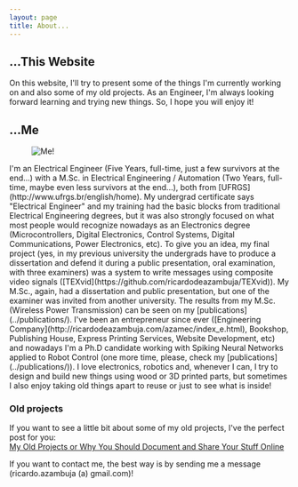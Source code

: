 ```yaml
---
layout: page
title: About...
---
```

## ...This Website
On this website, I'll try to present some of the things I'm currently working on and also some of my old projects. As an Engineer, I'm always looking forward learning and trying new things. So, I hope you will enjoy it!

<a id="me"></a><!-- Idea from=> http://stackoverflow.com/a/15617813 -->
## ...Me
<figure>
  <img src="{{ site.url }}/public/images/me_and_robots_full.jpg?style=centerme" alt="Me!">
</figure>
I'm an Electrical Engineer (Five Years, full-time, just a few survivors at the end...) with a M.Sc. in Electrical Engineering / Automation (Two Years, full-time, maybe even less survivors at the end...), both from [UFRGS](http://www.ufrgs.br/english/home). My undergrad certificate says "Electrical Engineer" and my training had the basic blocks from traditional Electrical Engineering degrees, but it was also strongly focused on what most people would recognize nowadays as an Electronics degree (Microcontrollers, Digital Electronics, Control Systems, Digital Communications, Power Electronics, etc). To give you an idea, my final project (yes, in my previous university the undergrads have to produce a dissertation and defend it during a public presentation, oral examination, with three examiners) was a system to write messages using composite video signals ([TEXvid](https://github.com/ricardodeazambuja/TEXvid)). My M.Sc., again, had a dissertation and public presentation, but one of the examiner was invited from another university. The results from my M.Sc. (Wireless Power Transmission) can be seen on my [publications](../publications/).  
I've been an entrepreneur since ever ([Engineering Company](http://ricardodeazambuja.com/azamec/index_e.html), Bookshop, Publishing House, Express Printing Services, Website Development, etc) and nowadays I'm a Ph.D candidate working with Spiking Neural Networks applied to Robot Control (one more time, please, check my [publications](../publications/)). I love electronics, robotics and, whenever I can, I try to design and build new things using wood or 3D printed parts, but sometimes I also enjoy taking old things apart to reuse or just to see what is inside!

<a id="old_projects"></a>
### Old projects
If you want to see a little bit about some of my old projects, I've the perfect post for you:  
[My Old Projects or Why You Should Document and Share Your Stuff Online](../projects/2016/12/19/old_projects/)


<p class="message">
If you want to contact me, the best way is by sending me a message (ricardo.azambuja (a) gmail.com)!
</p>
